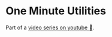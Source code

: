 # One Minute Utilities 
Part of a [video series on youtube 🌹](https://www.youtube.com/user/basaratali).
